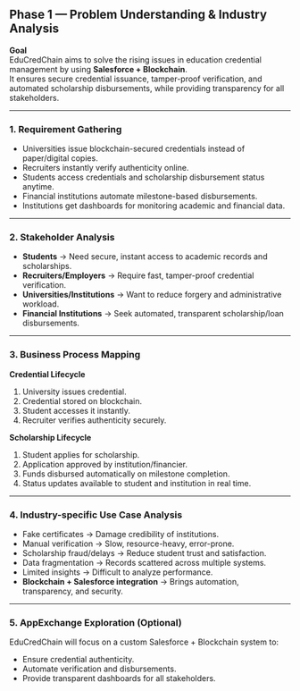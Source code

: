 ## Phase 1 — Problem Understanding & Industry Analysis

**Goal**  
EduCredChain aims to solve the rising issues in education credential management by using **Salesforce + Blockchain**.  
It ensures secure credential issuance, tamper-proof verification, and automated scholarship disbursements, while providing transparency for all stakeholders.

---

### 1. Requirement Gathering
- Universities issue blockchain-secured credentials instead of paper/digital copies.  
- Recruiters instantly verify authenticity online.  
- Students access credentials and scholarship disbursement status anytime.  
- Financial institutions automate milestone-based disbursements.  
- Institutions get dashboards for monitoring academic and financial data.  

---

### 2. Stakeholder Analysis
- **Students** → Need secure, instant access to academic records and scholarships.  
- **Recruiters/Employers** → Require fast, tamper-proof credential verification.  
- **Universities/Institutions** → Want to reduce forgery and administrative workload.  
- **Financial Institutions** → Seek automated, transparent scholarship/loan disbursements.  

---

### 3. Business Process Mapping
**Credential Lifecycle**
1. University issues credential.  
2. Credential stored on blockchain.  
3. Student accesses it instantly.  
4. Recruiter verifies authenticity securely.  

**Scholarship Lifecycle**
1. Student applies for scholarship.  
2. Application approved by institution/financier.  
3. Funds disbursed automatically on milestone completion.  
4. Status updates available to student and institution in real time.  

---

### 4. Industry-specific Use Case Analysis
- Fake certificates → Damage credibility of institutions.  
- Manual verification → Slow, resource-heavy, error-prone.  
- Scholarship fraud/delays → Reduce student trust and satisfaction.  
- Data fragmentation → Records scattered across multiple systems.  
- Limited insights → Difficult to analyze performance.  
- **Blockchain + Salesforce integration** → Brings automation, transparency, and security.  

---

### 5. AppExchange Exploration (Optional)
EduCredChain will focus on a custom Salesforce + Blockchain system to:  
- Ensure credential authenticity.  
- Automate verification and disbursements.  
- Provide transparent dashboards for all stakeholders.
